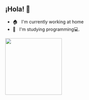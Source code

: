 ## ¡Hola! 👋
- 🏠 &nbsp; I'm currently working at home
- 🌱 &nbsp; I'm studying programming💻.

<a href="https://github.com/anuraghazra/convoychat">
  <img align="center" src="https://github-readme-stats.vercel.app/api/top-langs/?username=taku0622&layout=compact&theme=synthwave"  height="180"/>
</a>
